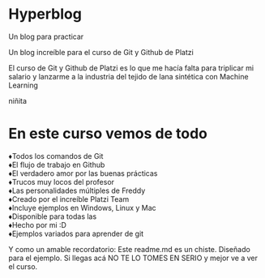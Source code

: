 # Hyperblog
Un blog para practicar

Un blog increíble para el curso de Git y Github de Platzi

El curso de Git y Github de Platzi es lo que me hacía falta para triplicar mi salario y lanzarme a la industria del tejido de lana sintética con Machine Learning

niñita

# En este curso vemos de todo

♦Todos los comandos de Git <br>
♦El flujo de trabajo en Github <br>
♦El verdadero amor por las buenas prácticas <br>
♦Trucos muy locos del profesor <br>
♦Las personalidades múltiples de Freddy <br>
♦Creado por el increíble Platzi Team <br>
♦Incluye ejemplos en Windows, Linux y Mac <br>
♦Disponible para todas las  <br>
♦Hecho por mi :D <br>
♦Ejemplos variados para aprender de git <br>

Y como un amable recordatorio: Este readme.md es un chiste. Diseñado para el ejemplo. Si llegas acá NO TE LO TOMES EN SERIO y mejor ve a ver el curso.